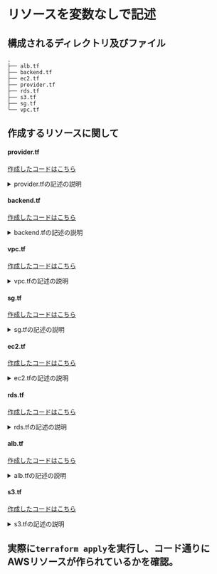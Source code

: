 # リソースを変数なしで記述

## 構成されるディレクトリ及びファイル
```
.
├── alb.tf
├── backend.tf
├── ec2.tf
├── provider.tf
├── rds.tf
├── s3.tf
├── sg.tf
└── vpc.tf
```

## 作成するリソースに関して

#### provider.tf  
[作成したコードはこちら](../basic/provider.tf)
<details><summary>provider.tfの記述の説明</summary>

**aws provider**　

* 今回使用するTerraformは`version1.9.5`(「1.×.×」以降のメジャーバージョン)なので、AWSプロバイダーバージョンもメジャーバージョンをサポートしている、3.0以降のバージョン(3.×.× 以降が対応する)に設定するように記述しました。

* 作成されるawsリージョンを`東京リージョン ap-northeast-1`に作成されるようにするため、デフォルトでAWSリソースを `ap-northeast-1`で作成されるように記述しました。

**http provider**
* EC2にアタッチするSG22番ポートの許可リソースをマイIPに設定するために記述しました。`.tfファイル`に直接記述するのはセキュアではなく間違えてgitに`push`されてしまったときに不正利用されるのを防ぐ意味で使用しています。SGグループ作成時にも詳しく、解説します。

**local provider**
* AWS上で生成したキーペアをEC2にSSH接続するために指定のlocalPCのパスに保存するために記述しました。.pemファイルでの保存とファイルのパーミッションも指定して保存しています。
</details>

#### backend.tf

[作成したコードはこちら](../basic/backend.tf)

<details><summary>backend.tfの記述の説明</summary>

* 今回は、S3バケット(バケット名`tf-basic-backup`)を作成し、このバケットに`terraform.tfstate`の内容を保存します。
* バケット内のバージョニングも有効に設定しています。
</details>

#### vpc.tf

[作成したコードはこちら](../basic/vpc.tf)
<details><summary>vpc.tfの記述の説明</summary>

**VPC** 
IPv4 CIDR　= `10.0.0.0/16` DNS ホスト名 = `有効` DNS 解決=`有効`  タグ値 `Name = tf-vpc`

**IGW**
作成したvpcに`アタッチ`　タグ値 `name = tf-igw`

**PublicSubnet**

`ap-northeast-1a`に IPv4 CIDR = `10.0.0.0/20`　タグ名 `Name = tf-network-public-1a` で作成

`ap-northeast-1c`に IPv4 CIDR = `10.0.16.0/20`　タグ値 `Name = tf-network-public-1c` で作成

**PrivateSubnet**

`ap-northeast-1a`に IPv4 CIDR = `10.0.128.0/20`　タグ値 `Name = tf-network-private-1a` で作成

`ap-northeast-1c`に IPv4 CIDR = `10.0.144.0/20`　タグ値 `Name = tf-network-private-1c` で作成

**ルートテーブルを作成**

***PublicSubnetに関連付けるルートテーブル***

ルート
`0.0.0.0/0`,送信先`作成したigw`
`10.0.0.0/16`→作成したVPC IPv4 CIDR内での`local`
→デフォルト値なので、記述なしでも作成されるので今回は記述なし

タグ値 `Name = tf-rtb-public`　で作成

***PublicSubnetに関連付けを行う***

***PrivateSubnetに関連付けるルートテーブル***
* セキュアな設計にするため、１つずつルートテーブルをつくり、サブネットに関連付けをします

ルート
`10.0.0.0/16`→作成したVPC IPv4 CIDR内での`local`
→デフォルト値なので、記述なしでも作成されるので今回は記述なし

タグ値 `Name = tf-rtb-private-1a`　で作成

ルート
`10.0.0.0/16`→作成したVPC IPv4 CIDR内での`local`
→デフォルト値なので、記述なしでも作成されるので今回は記述なし

タグ値 `Name = tf-rtb-private-1c`　で作成

***PrivateSubnetに関連付けをする***

[基本的なネットワークをterraformで作成する](https://zenn.dev/ochi_shoichi/scraps/1e224c1501cc29)
[TerraformでAWS VPCを構築してみる](https://www.ios-net.co.jp/blog/20230405-910/)
[Terraformで構築するAWS](https://y-ohgi.com/introduction-terraform/handson/vpc/)

</details>

#### sg.tf

[作成したコードはこちら](../basic/sg.tf)
<details><summary>sg.tfの記述の説明</summary>

[AWSのVPCとEC2を構築してみる](https://kacfg.com/terraform-vpc-ec2/)

***EC2にアタッチするsg***
インバウンド
|タイプ|プロトコル|ポート範囲|ソース|
| ---- | ---- | ---- | ---- |
|HTTP|TCP|80|0.0.0.0/0|
|SSH|TCP|22|マイIPアドレス|

アウトバウンド
|タイプ|プロトコル|ポート範囲|ソース|
| ---- | ---- | ---- | ---- |
|すべてのトラフィック|すべて|すべて|0.0.0.0/0|

* HTTPプロバイダーを使用して自分のIPアドレスを取得する過程で、data "http"ブロックでHTTPデータソースを定義して、外部urlからマイIPを取得する。
* 取得したIPアドレスに/32を追加してCIDR形式に変換し、ローカル変数my_ipに設定する。
* タグ値 `Name = tf-ec2-sg`　で作成

[SGマイIP許可を設定するために使用 ](https://zenn.dev/shz/articles/c1baf28b1fc222)

***RDSにアタッチするsg***
インバウンド
|タイプ|プロトコル|ポート範囲|ソース|
| ---- | ---- | ---- | ---- |
|MYSQL/Aurora|TCP|3306|EC2のSGを許可するリソース|

アウトバウンド
|タイプ|プロトコル|ポート範囲|ソース|
| ---- | ---- | ---- | ---- |
|すべてのトラフィック|すべて|すべて|0.0.0.0/0|

* タグ値 `Name = tf-rds-sg`　で作成

[RDSのSGをEC2のSGで許可するために使用](https://zenn.dev/kmukmu/articles/1cdd4287f52522#rds%E3%80%81security-group%EF%BC%88db%E7%94%A8%EF%BC%89%E3%81%AE%E8%A8%AD%E5%AE%9A)

***ALBにアタッチするsg***
インバウンド
|タイプ|プロトコル|ポート範囲|ソース|
| ---- | ---- | ---- | ---- |
|HTTP|TCP|80|0.0.0.0/0|

アウトバウンド
|タイプ|プロトコル|ポート範囲|ソース|
| ---- | ---- | ---- | ---- |
|すべてのトラフィック|すべて|すべて|0.0.0.0/0|

* タグ値 `Name = tf-elb-sg`　で作成
</details>

#### ec2.tf

[作成したコードはこちら](../basic/ec2.tf)
<details><summary>ec2.tfの記述の説明</summary>

***キーペアの作成&ローカルPCのファイルに保存***

* tlsプロバイダの一つである、`tls_private_key`リソースを利用してキーペアを作成する。RSA暗号、4096ビットの秘密鍵/公開鍵のペアを作成。
* AWSのキーペアは公開鍵をopenssh形式で登録する
* キーペアをファイルとして保存したいので、localプロバイダを利用することでローカルにファイルとして保存する。

キーペアの作成＆ローカルへの保存を参考にしたサイト

[terraformを使用して、EC2のキーペアを作成する](https://tech.teshiblog.com/aws/terraform/terraform-create-ec2-keypair/)

***IAMロールの作成***

インスタンスが他のAWSリソースに指定された権限をもってアクセスできるようにする。(今回は、S3とSSMを使用できるようにする)

[terraform公式よりコードを引用](https://registry.terraform.io/providers/hashicorp/aws/latest/docs/resources/iam_role)

***IAMポリシーの作成***

指定したAWSリソース(S3とSSM)にアクセス許可するポリシーを作成

[terraform公式よりコードを引用](https://registry.terraform.io/providers/hashicorp/aws/latest/docs/resources/iam_policy)

[EC2からS3バケットを操作できるようにする](https://zenn.dev/shimiyu/articles/ca03e46a6136ec)

[Amazon S3のアクセスに必要な最低限のIAMポリシーの設定](https://www.jpcyber.com/support/minimal-iam-policy-to-access-amazon-s3)

[EC2にSSMを使用して接続する方法](https://dev.classmethod.jp/articles/ec2-access-with-session-manager/)

[TerraformでIAMロールとIAMポリシーを作成し、アタッチする方法](https://cloud5.jp/terraform-iam/)

***作成したIAMポリシー***を***IAMロール***にアタッチし、***インスタンスプロファイル***を作成。
***インスタンスプロファイル***を元にEC2インスタンスにアタッチします。

***EC2インスタンスの作成***

* 最新のAmazon Linux 2のAMI IDを取得してEC2を構築する
* インスタンスタイプ`t2.micro`
* AZは`ap-northeast-1`東京リージョンを選択
* EC2のSGは作成したSGにする
* パブリックIPの自動割当てはONにする
* サブネットは作成した`PublicSubnet`の`north-east-1a`に配置
* SSH接続に使用するキーペアはTerraformで作成したキーペアを選択
* インスタンスプロファイルでEC2にIAMロールをアタッチ
* ユーザデータを使用し、`mysqlクライアント`と`nginx`をインストール。`nginx`は後に作成するターゲットグループのヘルスチェックのため、EC2起動時に自動起動するようにしておく。
* タグ値 `name = tf-main-ec2`

[Terraformで最新のAmazon Linux 2のAMI IDを取得してEC2を構築](https://dev.classmethod.jp/articles/launch-ec2-from-latest-amazon-linux2-ami-by-terraform/)

[EC2作成の設定値の参考](https://kacfg.com/terraform-vpc-ec2/)

[ユーザデータを参考にした、nginxをインストールしたEC２インスタンスを作成する](https://qiita.com/ramunauna/items/57bd4235b89c059b296f)

[IAMロールをEC2️インスタンスに割り当てる](https://cross-black777.hatenablog.com/entry/2015/12/04/233206)

***ElasticIP***を新たに作成し、EC2️にアタッチ

* タグ値 `name = tf-ec2-eip`

[ElasticIPの作成とインスタンスにアタッチ](https://itport.cloud/?p=19915#2-2)

</details>

#### rds.tf  
[作成したコードはこちら](../basic/rds.tf)
<details><summary>rds.tfの記述の説明</summary>

***サブネットグループの作成***
* 今回は、作成した`north-east-1a`と`north-east-1c`の`PrivateSubnet`を設定してサブネットグループを作成する。
* 名前は、`tf-test-rds`。

[サブネットグループ&RDSを作成](https://cloud5.jp/terraform-rds/)

***RDSの作成***

* 設定図は下記の表参照。

|設定項目|設定値|解説・備考|
| ---- | ---- | ---- | 
| allocated_storage  | 20|ストレージの割り当てサイズを指定。今回はコストを考慮して最小値を設定。|
| storage_type |gp2|  ストレージタイプを設定。 |
|engine| mysql|使用するDBエンジンを設定。今回はMySQL|
|engine_version|8.0|使用するDBエンジンバージョンを設定。今回は8.0を設定。|
|instance_class| db.t3.micro|使用するインスタンスクラスを設定。コストを考慮して最小スペックを選択。|
|identifier|tf-rds|インスタンス識別子を設定。今回は、tf-rdsを設定。|
|username|admin|ユーザ名を指定。|
|password|mypassword|初期値はmypasswordに設定。後ほど、RDSに接続した際、パスワードを手動で切り替え予定。|
|skip_final_snapshot |true|RDS削除時に、スナップショットをとるかを設定。trueの場合、とらないで削除。falseの場合、とって削除する。|
|vpc_security_group_ids| [aws_security_group.rds.id]|RDS用に関連付けるSGIDを設定。|
|db_subnet_group_name|aws_db_subnet_group.main.name|配置するDBインスタンス用サブネットグループを設定。|
|availability_zone| ap-northeast-1a|Single-AZ構成にするときのみ設定できる。今回は、東京リージョンのap-northeast-１aに設定。|
|multi_az |false|multi-AZにするかの設定。falseの場合は、single-AZ構成。tureの場合、multi-az構成にする。|

* 必要に応じて、その他のオプション設定をしてください。

[こちらを参照](https://github.com/tushiko23/CLI-AWS/blob/modify/cLI-command/cli-command-RDS.md)

[サブネットグループ&RDSを作成](https://cloud5.jp/terraform-rds/)

</details>

#### alb.tf  
[作成したコードはこちら](../basic/alb.tf)
<details><summary>alb.tfの記述の説明</summary>

***ターゲットグループ***の作成

|設定項目|設定値|解説・備考|
| ---- | ---- | ---- | 
|  name  | test-target-group|ターゲットグループ名を指定。今回はtest-target-groupを設定。|
| target_type  |instance|  ターゲットタイプを設定。作成したEC2にALBを設定したいため、instanceを設定 |
|  protocol_version |HTTP1|  プロトコルバージョンの設定。デフォルトはHTTP1 |
|port |80|ポートを指定|
|protocol|HTTP|プロトコルを指定。|
|vpc_id|aws_vpc.main_vpc.id|作成したVPC_idを指定。|
|tags|Name = tf-test-target-group|タグ値を設定。|

***ヘルスチェック***
|設定項目|設定値|解説・備考|
| ---- | ---- | ---- | 
|interval |	30 |	ヘルスチェックを行う間隔。|
|path |	/ |	要件がないためデフォルト値。|
|port |	traffic-port |	要件がないためデフォルト値。 |
|protocol |	HTTP |	プロトコルの設定。|
|timeout |	5 |	タイムアウト値。 |
|healthy_threshold |	5 |	正常のしきい値。|
|unhealthy_threshold |	2 |	非正常のしきい値 |
|matcher |	200 |	成功コード。HTTPのみなので、200にした。HTTPSも入ると、300に設定する。|

***作成したターゲットグループにインスタンスを登録***

|設定項目|設定値|解説・備考|
| ---- | ---- | ---- | 
target_group_arn | aws_alb_target_group.test_target_group.arn|	作成したターゲットグループのARNを指定 |
|target_id | aws_instance.main_ec2.id | 作成したEC2インスタンスIDを指定 |

***ALBの作成***

|設定項目|設定値|解説・備考|
| ---- | ---- | ---- | 
|name  | test-alb-tf|	ALBの名前を設定。ここでは、test-albb-tfを設定。|
|internal |	false |	外部に公開するアプリケーションを想定しているため。|
|load_balancer_type |	application |	ロードバランサの種類はALBを指定。|
|security_groups | aws_security_group.elb.id|	ALB用に作成したSGを指定。必ず記述するときは、[]をつけること。 |
|subnets |aws_subnet.public_1a.id,aws_subnet.public_1c.id|	作成した2つのパブリックサブネットを指定。必ず記述するときは、[]をつけること。|
|ip_address_type |	ipv4 |	ipv6を使用しないためipv4のみ指定。|
|tags |	name = "tf-test-alb" |	タグを設定。今回は、tf-test-albを指定。|

***リスナールールの設定***

|設定項目|設定値|解説・備考|
| ---- | ---- | ---- | 
|load_balancer_arn | aws_alb.test_alb.arn |	ALBのARNを指定。|
|port |	80 |	ポートを設定。|
|protocol   |	HTTP |	プロトコルを設定。|
|default_action | 	type = forward          target_group_arn =  aws_alb_target_group.test_target_group.arn |	作成したターゲットグループのARNを指定。|

[参考サイト](https://cloud5.jp/terraform-alb/#4-2-)

</details>

#### s3.tf  
[作成したコードはこちら](../basic/s3.tf)
<details><summary>s3.tfの記述の説明</summary>

* バケット作成。タグ値`name = test-s3-bucket`
* `aws_s3_bucket_public_access_block`パプリックアクセスを****バケット単位**** でブロックする設定。
* `aws_s3_account_public_access_block`パブリックアクセスを****アカウント単位****でブロックにする設定。
* オンにする場合は`ture`をオフにする場合は`false`を選択する。

`block_public_acls`
「新しいアクセスコントロールリスト (ACL) を介して付与されたバケットとオブジェクトへのパブリックアクセスをブロックする」

`ignore_public_acls`
「任意のアクセスコントロールリスト (ACL) を介して付与されたバケットとオブジェクトへのパブリックアクセスをブロックする」

`block_public_policy`
「新しいパブリックバケットポリシーまたはアクセスポイントポリシーを介して付与されたバケットとオブジェクトへのパブリックアクセスをブロックする」

`restrict_public_buckets`
「任意のパブリックバケットポリシーまたはアクセスポイントポリシーを介したバケットとオブジェクトへのパブリックアクセスとクロスアカウントアクセスをブロックする」

コードの設定では、アカウントレベルではパブリックアクセスを許可し、バケット単位で制限している設定を行っている。
なお、コードの表記がない場合はデフォルトでパプリックアクセスをオフになっている。

[S3のバケットのブロックパブリックアクセスを設定](https://zenn.dev/hige/articles/01b69444ccaa3d)

[S3のアカウントのブロックパブリックアクセスを設定](https://blog-benri-life.com/terraform-aws-s3-account-public-access-block/)

***バージョニングを有効化***

* 作成したバケット名を指定し、versioning_configuration status = "Enabled"で有効化する。

[バージョニングを有効化にする設定](https://registry.terraform.io/providers/hashicorp/aws/latest/docs/resources/s3_bucket_versioning)

</details>

## 実際に`terraform apply`を実行し、コード通りにAWSリソースが作られているかを確認。
